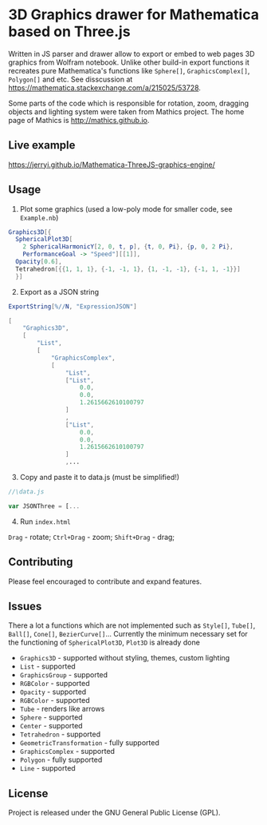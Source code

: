 3D Graphics drawer for Mathematica based on Three.js
===================
Written in JS parser and drawer allow to export or embed to web pages 3D graphics from Wolfram notebook. 
Unlike other build-in export functions it recreates pure Mathematica's functions like ``Sphere[]``, ``GraphicsComplex[]``, ``Polygon[]`` and etc. See disscussion at https://mathematica.stackexchange.com/a/215025/53728.

Some parts of the code which is responsible for rotation, zoom, dragging objects and lighting system were taken from Mathics project.
The home page of Mathics is http://mathics.github.io.

Live example
----------
https://jerryi.github.io/Mathematica-ThreeJS-graphics-engine/

Usage
----------
1. Plot some graphics (used a low-poly mode for smaller code, see ``Example.nb``)

```Mathematica
Graphics3D[{
  SphericalPlot3D[
    2 SphericalHarmonicY[2, 0, t, p], {t, 0, Pi}, {p, 0, 2 Pi}, 
    PerformanceGoal -> "Speed"][[1]],
  Opacity[0.6], 
  Tetrahedron[{{1, 1, 1}, {-1, -1, 1}, {1, -1, -1}, {-1, 1, -1}}]
  }]
```
2. Export as a JSON string
```Mathematica
ExportString[%//N, "ExpressionJSON"]
```
```Mathematica
[
	"Graphics3D",
	[
		"List",
		[
			"GraphicsComplex",
			[
				"List",
				["List",
					0.0,
					0.0,
					1.2615662610100797
				]
				,
				["List",
					0.0,
					0.0,
					1.2615662610100797
				]
				,...
```

3. Copy and paste it to data.js (must be simplified!)
```javascript
//\data.js

var JSONThree = [...
``` 

4. Run ``index.html``

``Drag`` - rotate;
``Ctrl+Drag`` - zoom;
``Shift+Drag`` - drag;



Contributing
------------

Please feel encouraged to contribute and expand features.

Issues
------
There a lot a functions which are not implemented such as ``Style[]``, ``Tube[]``, ``Ball[]``, ``Cone[]``, ``BezierCurve[]``...
Currently the minimum necessary set for the functioning of ``SphericalPlot3D``, ``Plot3D`` is already done
- ``Graphics3D`` - supported without styling, themes, custom lighting
- ``List`` - supported
- ``GraphicsGroup`` - supported
- ``RGBColor`` - supported
- ``Opacity`` - supported
- ``RGBColor`` - supported
- ``Tube`` - renders like arrows
- ``Sphere`` - supported
- ``Center`` - supported
- ``Tetrahedron`` - supported
- ``GeometricTransformation`` - fully supported
- ``GraphicsComplex`` - supported
- ``Polygon`` - fully supported
- ``Line`` - supported


License
-------

Project is released under the GNU General Public License (GPL).
